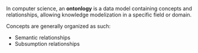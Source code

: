 
In computer science, an **ontonlogy** is a data model containing concepts and relationships, allowing knowledge modelization in a specific field or domain.

Concepts are generally organized as such:
- Semantic relationships
- Subsumption relationships